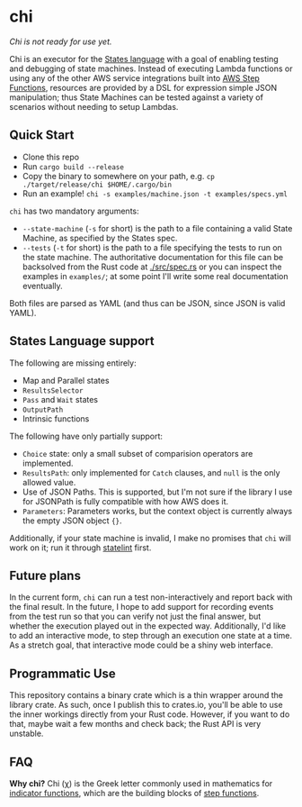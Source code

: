 # chi

*Chi is not ready for use yet.*

Chi is an executor for the [States language](https://states-language.net/) with a goal of enabling testing and debugging of state machines. Instead of executing Lambda functions or using any of the other AWS service integrations built into [AWS Step Functions](https://docs.aws.amazon.com/step-functions/index.html), resources are provided by a DSL for expression simple JSON manipulation; thus State Machines can be tested against a variety of scenarios without needing to setup Lambdas.

## Quick Start

* Clone this repo
* Run `cargo build --release`
* Copy the binary to somewhere on your path, e.g. `cp ./target/release/chi $HOME/.cargo/bin`
* Run an example! `chi -s examples/machine.json -t examples/specs.yml`

`chi` has two mandatory arguments:
* `--state-machine` (`-s` for short) is the path to a file containing a valid State Machine, as specified by the States spec.
* `--tests` (`-t` for short) is the path to a file specifying the tests to run on the state machine. The authoritative documentation for this file can be backsolved from the Rust code at [./src/spec.rs](./src/spec.rs) or you can inspect the examples in `examples/`; at some point I'll write some real documentation eventually.

Both files are parsed as YAML (and thus can be JSON, since JSON is valid YAML).

## States Language support

The following are missing entirely:
* Map and Parallel states
* `ResultsSelector`
* `Pass` and `Wait` states
* `OutputPath`
* Intrinsic functions

The following have only partially support:
* `Choice` state: only a small subset of comparision operators are implemented.
* `ResultsPath`: only implemented for `Catch` clauses, and `null` is the only allowed value.
* Use of JSON Paths. This is supported, but I'm not sure if the library I use for JSONPath is fully compatible with how AWS does it.
* `Parameters`: Parameters works, but the context object is currently always the empty JSON object `{}`.

Additionally, if your state machine is invalid, I make no promises that `chi` will work on it; run it through [statelint](https://github.com/awslabs/statelint/) first.

## Future plans

In the current form, `chi` can run a test non-interactively and report back with the final result. In the future, I hope to add support for recording events from the test run so that you can verify not just the final answer, but whether the execution played out in the expected way. Additionally, I'd like to add an interactive mode, to step through an execution one state at a time. As a stretch goal, that interactive mode could be a shiny web interface.

## Programmatic Use

This repository contains a binary crate which is a thin wrapper around the library crate. As such, once I publish this to crates.io, you'll be able to use the inner workings directly from your Rust code. However, if you want to do that, maybe wait a few months and check back; the Rust API is very unstable.

## FAQ

**Why chi?**
Chi (χ) is the Greek letter commonly used in mathematics for [indicator functions](https://en.wikipedia.org/wiki/Indicator_function), which are the building blocks of [step functions](https://en.wikipedia.org/wiki/Step_function).
